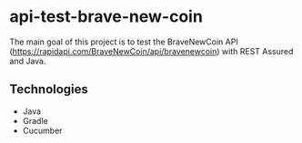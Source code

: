 # api-test-brave-new-coin
The main goal of this project is to test the BraveNewCoin API (https://rapidapi.com/BraveNewCoin/api/bravenewcoin) with REST Assured and Java.

## Technologies
- Java
- Gradle
- Cucumber
